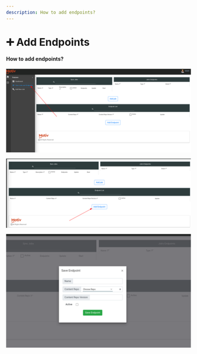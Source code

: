```yaml
---
description: How to add endpoints?
---
```


# ➕ Add Endpoints

#### How to add endpoints?

![](../.gitbook/assets/addjob.png)

![](../.gitbook/assets/addend.png)

![](../.gitbook/assets/modal.png)





